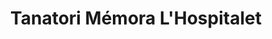 ---
title: "Tanatori Mémora L'Hospitalet"
url: /lhospitalet-de-llobregat/tanatori-memora-lhospitalet/
shop: directores de funerarias
---